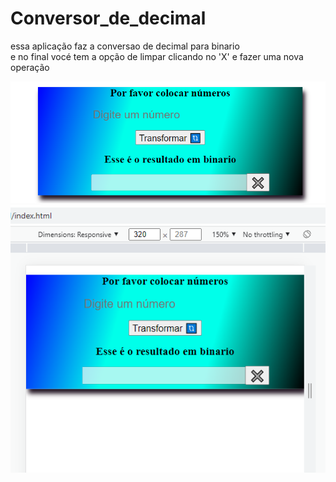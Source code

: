 # Conversor_de_decimal
 essa aplicação faz a conversao de decimal para binario <br />
 e no final vocé tem a opção de limpar clicando no 'X' e fazer uma nova operação
 
<img src="https://github.com/Sergio81alves/conversor_de_decimal/blob/main/imagens/desctop.png"/>

<img src="https://github.com/Sergio81alves/conversor_de_decimal/blob/main/imagens/tell.png" />
